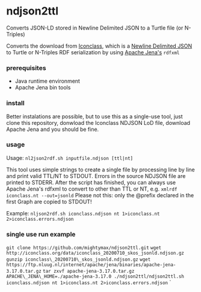 # ndjson2ttl
Converts JSON-LD stored in Newline Delimited JSON to a Turtle file (or N-Triples)

Converts the download from [Iconclass](http://iconclass.org), which is a
[Newline Delimited JSON](http://ndjson.org/) to Turtle or N-Triples RDF serialization 
by using [Apache Jena's](https://jena.apache.org/) `rdfxml`

### prerequisites
- Java runtime environment 
- Apache Jena bin tools

### install
Better instalations are possible, but to use this as a single-use tool, just clone this
repository, donwload the Iconclass NDJSON LoD file, download Apache Jena and you should be fine.

### usage
Usage: `nl2json2rdf.sh inputfile.ndjson [ttl|nt]`

This tool uses simple strings to create a single file
by processing line by line and print valid TTL/NT to STDOUT. Errors in the source NDJSON file
are printed to STDERR. After the script has finished, you can always use Apache Jena's rdfxml
to convert to other than TTL or NT, e.g. `xmlrdf iconclass.nt --out=jsonld`
Please not this: only the @prefix declared in the first Graph are copied to STDOUT!

Example: `nljson2rdf.sh iconclass.ndjson nt 1>iconclass.nt 2>iconclass.errors.ndjson`

### single use run example

`git clone https://github.com/mightymax/ndjson2ttl.git`
`wget http://iconclass.org/data/iconclass_20200710_skos_jsonld.ndjson.gz`
`gunzip iconclass\_20200710\_skos_jsonld.ndjson.gz`
`wget https://ftp.nluug.nl/internet/apache/jena/binaries/apache-jena-3.17.0.tar.gz`
`tar zxvf apache-jena-3.17.0.tar.gz`
`APACHE\_JENA\_HOME=./apache-jena-3.17.0 ./ndjson2ttl/ndjson2ttl.sh iconclass.ndjson nt 1>iconclass.nt 2>iconclass.errors.ndjson`
`
